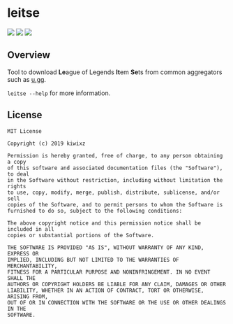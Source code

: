 # leitse

[![](https://img.shields.io/circleci/project/github/kiwixz/leitse/master.svg)](https://circleci.com/gh/kiwixz/leitse/)
[![](https://img.shields.io/github/repo-size/kiwixz/leitse.svg)](https://github.com/kiwixz/leitse/archive/master.zip)
[![](https://img.shields.io/badge/link-doxygen-blueviolet.svg)](https://kiwixz.github.io/leitse/doc/master/)


## Overview

Tool to download **Le**ague of Legends **It**em **Se**ts from common aggregators such as [u.gg](https://u.gg/).

`leitse --help` for more information.


## License

```
MIT License

Copyright (c) 2019 kiwixz

Permission is hereby granted, free of charge, to any person obtaining a copy
of this software and associated documentation files (the "Software"), to deal
in the Software without restriction, including without limitation the rights
to use, copy, modify, merge, publish, distribute, sublicense, and/or sell
copies of the Software, and to permit persons to whom the Software is
furnished to do so, subject to the following conditions:

The above copyright notice and this permission notice shall be included in all
copies or substantial portions of the Software.

THE SOFTWARE IS PROVIDED "AS IS", WITHOUT WARRANTY OF ANY KIND, EXPRESS OR
IMPLIED, INCLUDING BUT NOT LIMITED TO THE WARRANTIES OF MERCHANTABILITY,
FITNESS FOR A PARTICULAR PURPOSE AND NONINFRINGEMENT. IN NO EVENT SHALL THE
AUTHORS OR COPYRIGHT HOLDERS BE LIABLE FOR ANY CLAIM, DAMAGES OR OTHER
LIABILITY, WHETHER IN AN ACTION OF CONTRACT, TORT OR OTHERWISE, ARISING FROM,
OUT OF OR IN CONNECTION WITH THE SOFTWARE OR THE USE OR OTHER DEALINGS IN THE
SOFTWARE.
```
